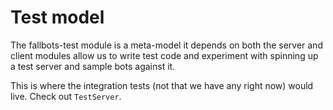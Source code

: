 # Test model

The fallbots-test module is a meta-model it depends on both the server and client modules allow 
us to write test code and experiment with spinning up a test server and sample bots against it.

This is where the integration tests (not that we have any right now) would live.
Check out `TestServer`.